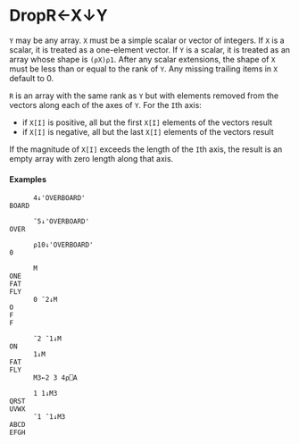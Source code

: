 




<h1 class="heading"><span class="name">Drop</span><span class="command">R←X↓Y</span></h1>

`Y` may be any array.  `X` must be a simple scalar or vector of integers. If `X` is a scalar, it is treated as a one-element vector.  If `Y` is a scalar, it is treated as an array whose shape is `(⍴X)⍴1`. After any scalar extensions, the shape of `X` must be less than or equal to the rank of `Y`. Any missing trailing items in `X` default to 0.


`R` is an array with the same rank as `Y` but with elements removed from the vectors along each of the axes of `Y`. For the `I`th axis:

- if `X[I]` is positive, all but the first `X[I]` elements of the vectors result
- if `X[I]` is negative, all but the last `X[I]` elements of the vectors result

If the magnitude of `X[I]` exceeds the length of the `I`th axis, the result is an empty array with zero length along that axis.


#### Examples
```apl
      4↓'OVERBOARD'
BOARD
 
      ¯5↓'OVERBOARD'
OVER
 
      ⍴10↓'OVERBOARD'
0
 
      M
ONE
FAT
FLY
      0 ¯2↓M
O
F
F
 
      ¯2 ¯1↓M
ON
      1↓M
FAT
FLY
      M3←2 3 4⍴⎕A
 
      1 1↓M3
QRST
UVWX
      ¯1 ¯1↓M3
ABCD
EFGH
```


